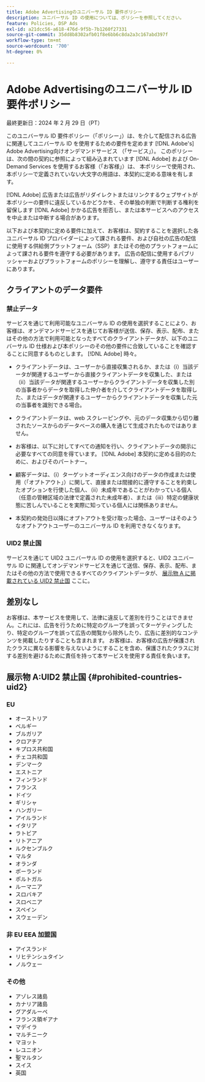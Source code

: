 ```yaml
---
title: Adobe Advertisingのユニバーサル ID 要件ポリシー
description: ユニバーサル ID の使用については、ポリシーを参照してください。
feature: Policies, DSP Ads
exl-id: a21dcc56-a618-476d-9f5b-7b1260f27331
source-git-commit: 35dd8b8302afb01f8e6bb6c8da2a3c167abd397f
workflow-type: tm+mt
source-wordcount: '700'
ht-degree: 0%

---
```


# Adobe Advertisingのユニバーサル ID 要件ポリシー

最終更新日：2024 年 2 月 29 日（PT）

このユニバーサル ID 要件ポリシー（「ポリシー」）は、を介して配信される広告に関連してユニバーサル ID を使用するための要件を定めます [!DNL Adobe's] Adobe Advertising向けオンデマンドサービス （「サービス」）。 このポリシーは、次の間の契約に参照によって組み込まれています [!DNL Adobe] および On-Demand Services を使用するお客様（「お客様」）は、 本ポリシーで使用され、本ポリシーで定義されていない大文字の用語は、本契約に定める意味を有します。

[!DNL Adobe] 広告または広告がリダイレクトまたはリンクするウェブサイトが本ポリシーの要件に違反しているかどうかを、その単独の判断で判断する権利を留保します [!DNL Adobe] かかる広告を拒否し、または本サービスへのアクセスを中止または中断する場合があります。

以下および本契約に定める要件に加えて、お客様は、契約することを選択した各ユニバーサル ID プロバイダーによって課される要件、および自社の広告の配信に使用する供給側プラットフォーム（SSP）またはその他のプラットフォームによって課される要件を遵守する必要があります。 広告の配信に使用するパブリッシャーおよびプラットフォームのポリシーを理解し、遵守する責任はユーザーにあります。

## クライアントのデータ要件

### 禁止データ

サービスを通じて利用可能なユニバーサル ID の使用を選択することにより、お客様は、オンデマンドサービスを通じてお客様が送信、保存、表示、配布、またはその他の方法で利用可能となったすべてのクライアントデータが、以下のユニバーサル ID 仕様および本ポリシーのその他の要件に合致していることを確認することに同意するものとします。 [!DNL Adobe] 時々。

* クライアントデータは、ユーザーから直接収集されるか、または（i）当該データが関連するユーザーから直接クライアントデータを収集した、または（ii）当該データが関連するユーザーからクライアントデータを収集した別の当事者からデータを取得した仲介者を介してクライアントデータを取得した、またはデータが関連するユーザーからクライアントデータを収集した元の当事者を識別できる場合。

* クライアントデータは、web スクレーピングや、元のデータ収集から切り離されたソースからのデータベースの購入を通じて生成されたものではありません。

* お客様は、以下に対してすべての通知を行い、クライアントデータの開示に必要なすべての同意を得ています。 [!DNL Adobe] 本契約に定める目的のために、およびそのパートナー。

* 顧客データは、（i）ターゲットオーディエンス向けのデータの作成または使用（「オプトアウト」）に関して、直接または間接的に遵守することを約束したオプションを行使した個人、（ii）未成年であることがわかっている個人（任意の管轄区域の法律で定義された未成年者）、または（iii）特定の健康状態に苦しんでいることを実際に知っている個人には関係ありません。

* 本契約の発効日以降にオプトアウトを受け取った場合、ユーザーはそのようなオプトアウトユーザーのユニバーサル ID を利用できなくなります。

### UID2 禁止国

サービスを通じて UID2 ユニバーサル ID の使用を選択すると、UID2 ユニバーサル ID に関連してオンデマンドサービスを通じて送信、保存、表示、配布、またはその他の方法で使用できるすべてのクライアントデータが、 [展示物 A に掲載されている UID2 禁止国](#prohibited-countries-uid2) ここに。

## 差別なし

お客様は、本サービスを使用して、法律に違反して差別を行うことはできません。これには、広告を行うために特定のグループを誤ってターゲティングしたり、特定のグループを誤って広告の閲覧から除外したり、広告に差別的なコンテンツを掲載したりすることも含まれます。 お客様は、お客様の広告が保護されたクラスに異なる影響を与えないようにすることを含め、保護されたクラスに対する差別を避けるために責任を持って本サービスを使用する責任を負います。

## 展示物 A:UID2 禁止国 {#prohibited-countries-uid2}

### EU

* オーストリア
* ベルギー
* ブルガリア
* クロアチア
* キプロス共和国
* チェコ共和国
* デンマーク
* エストニア
* フィンランド
* フランス
* ドイツ
* ギリシャ
* ハンガリー
* アイルランド
* イタリア
* ラトビア
* リトアニア
* ルクセンブルク
* マルタ
* オランダ
* ポーランド
* ポルトガル
* ルーマニア
* スロバキア
* スロベニア
* スペイン
* スウェーデン

### 非 EU EEA 加盟国

* アイスランド
* リヒテンシュタイン
* ノルウェー

### その他

* アゾレス諸島
* カナリア諸島
* グアダルーペ
* フランス領ギアナ
* マデイラ
* マルチニーク
* マヨット
* レユニオン
* 聖マルタン
* スイス
* 英国
